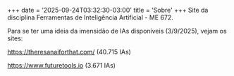 +++
date = '2025-09-24T03:32:30-03:00'
title = 'Sobre'
+++
Site da disciplina Ferramentas de Inteligência Artificial - ME 672.

Para se ter uma ideia da imensidão de IAs disponíveis (3/9/2025), vejam os sites:

https://theresanaiforthat.com/ (40.715 IAs)

https://www.futuretools.io (3.671 IAs)

